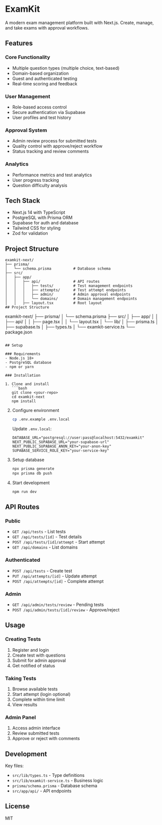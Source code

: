 # ExamKit

A modern exam management platform built with Next.js. Create, manage, and take exams with approval workflows.

## Features

### Core Functionality

- Multiple question types (multiple choice, text-based)
- Domain-based organization
- Guest and authenticated testing
- Real-time scoring and feedback

### User Management

- Role-based access control
- Secure authentication via Supabase
- User profiles and test history

### Approval System

- Admin review process for submitted tests
- Quality control with approve/reject workflow
- Status tracking and review comments

### Analytics

- Performance metrics and test analytics
- User progress tracking
- Question difficulty analysis

## Tech Stack

- Next.js 14 with TypeScript
- PostgreSQL with Prisma ORM
- Supabase for auth and database
- Tailwind CSS for styling
- Zod for validation

## Project Structure

```
examkit-next/
├── prisma/
│   └── schema.prisma          # Database schema
├── src/
│   ├── app/
│   │   ├── api/               # API routes
│   │   │   ├── tests/         # Test management endpoints
│   │   │   ├── attempts/      # Test attempt endpoints
│   │   │   ├── admin/         # Admin approval endpoints
│   │   │   └── domains/       # Domain management endpoints
│   │   ├── layout.tsx         # Root layout
## Project Structure

```

examkit-next/
├── prisma/
│ └── schema.prisma
├── src/
│ ├── app/
│ │ ├── api/
│ │ ├── page.tsx
│ │ └── layout.tsx
│ └── lib/
│ ├── prisma.ts
│ ├── supabase.ts
│ ├── types.ts
│ └── examkit-service.ts
└── package.json

````

## Setup

### Requirements
- Node.js 18+
- PostgreSQL database
- npm or yarn

### Installation

1. Clone and install
   ```bash
   git clone <your-repo>
   cd examkit-next
   npm install
````

2. Configure environment

   ```bash
   cp .env.example .env.local
   ```

   Update `.env.local`:

   ```env
   DATABASE_URL="postgresql://user:pass@localhost:5432/examkit"
   NEXT_PUBLIC_SUPABASE_URL="your-supabase-url"
   NEXT_PUBLIC_SUPABASE_ANON_KEY="your-anon-key"
   SUPABASE_SERVICE_ROLE_KEY="your-service-key"
   ```

3. Setup database

   ```bash
   npx prisma generate
   npx prisma db push
   ```

4. Start development
   ```bash
   npm run dev
   ```

## API Routes

### Public

- `GET /api/tests` - List tests
- `GET /api/tests/[id]` - Test details
- `POST /api/tests/[id]/attempt` - Start attempt
- `GET /api/domains` - List domains

### Authenticated

- `POST /api/tests` - Create test
- `PUT /api/attempts/[id]` - Update attempt
- `POST /api/attempts/[id]` - Complete attempt

### Admin

- `GET /api/admin/tests/review` - Pending tests
- `POST /api/admin/tests/[id]/review` - Approve/reject

## Usage

### Creating Tests

1. Register and login
2. Create test with questions
3. Submit for admin approval
4. Get notified of status

### Taking Tests

1. Browse available tests
2. Start attempt (login optional)
3. Complete within time limit
4. View results

### Admin Panel

1. Access admin interface
2. Review submitted tests
3. Approve or reject with comments

## Development

Key files:

- `src/lib/types.ts` - Type definitions
- `src/lib/examkit-service.ts` - Business logic
- `prisma/schema.prisma` - Database schema
- `src/app/api/` - API endpoints

## License

MIT
